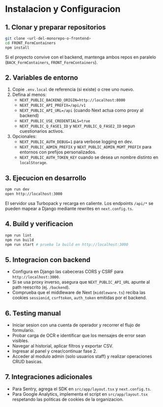 # Instalacion y Configuracion

## 1. Clonar y preparar repositorios
```bash
git clone <url-del-monorepo-o-frontend>
cd FRONT_FormContainers
npm install
```

Si el proyecto convive con el backend, mantenga ambos repos en paralelo (`BACK_FormContainers`, `FRONT_FormContainers`).

## 2. Variables de entorno
1. Copie `.env.local` de referencia (si existe) o cree uno nuevo.
2. Defina al menos:
   - `NEXT_PUBLIC_BACKEND_ORIGIN=http://localhost:8000`
   - `NEXT_PUBLIC_API_PREFIX=/api/v1`
   - `NEXT_PUBLIC_API_URL=/api` (cuando Next actua como proxy al backend)
   - `NEXT_PUBLIC_USE_CREDENTIALS=true`
   - `NEXT_PUBLIC_Q_FASE1_ID` y `NEXT_PUBLIC_Q_FASE2_ID` segun cuestionarios activos.
3. Opcionales:
   - `NEXT_PUBLIC_AUTH_DEBUG=1` para verbose logging en dev.
   - `NEXT_PUBLIC_ADMIN_PREFIX` y `NEXT_PUBLIC_ADMIN_MGMT_PREFIX` para entornos con prefijos personalizados.
   - `NEXT_PUBLIC_AUTH_TOKEN_KEY` cuando se desea un nombre distinto en `localStorage`.

## 3. Ejecucion en desarrollo
```bash
npm run dev
open http://localhost:3000
```
El servidor usa Turbopack y recarga en caliente. Los endpoints `/api/*` se pueden mapear a Django mediante rewrites en `next.config.ts`.

## 4. Build y verificacion
```bash
npm run lint
npm run build
npm run start # prueba la build en http://localhost:3000
```

## 5. Integracion con backend
- Configura en Django las cabeceras CORS y CSRF para `http://localhost:3000`.
- Si se usa proxy inverso, asegura que `NEXT_PUBLIC_API_URL` apunte al path reescrito (ej. `/backend`).
- Comprueba que el middleware de Next (`middleware.ts`) reciba las cookies `sessionid`, `csrftoken`, `auth_token` emitidas por el backend.

## 6. Testing manual
- Iniciar sesion con una cuenta de operador y recorrer el flujo de formulario.
- Probar carga de OCR e identificar que los mensajes de error sean visibles.
- Navegar al historial, aplicar filtros y exportar CSV.
- Ingresar al panel y crear/continuar fase 2.
- Acceder al modulo admin (solo usuarios staff) y realizar operaciones CRUD basicas.

## 7. Integraciones adicionales
- Para Sentry, agrega el SDK en `src/app/layout.tsx` y `next.config.ts`.
- Para Google Analytics, implementa el script en `src/app/layout.tsx` respetando las politicas de cookies de la organizacion.

